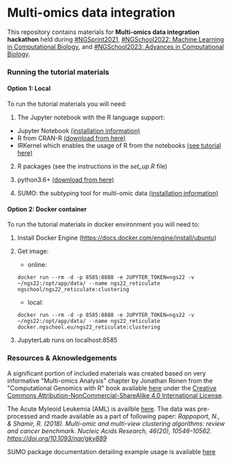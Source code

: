 # Multi-omics data integration

This repository contains materials for **Multi-omics data integration hackathon** held during [#NGSprint2021](https://ngschool.eu/ngsprint), [#NGSchool2022: Machine Learning in Computational Biology](https://ngschool.eu/ngschool2022), and [#NGSchool2023: Advances in Computational Biology](https://ngschool.eu/ngschool2022).

### Running the tutorial materials

#### Option 1: Local 

To run the tutorial materials you will need:

1. The Jupyter notebook with the R language support:

  - Jupyter Notebook [(installation information)](https://jupyter.org/install)
  - R from CRAN-R [(download from here)](https://cloud.r-project.org)
  - IRKernel which enables the usage of R from the notebooks [(see tutorial here)](https://towardsdatascience.com/how-to-run-r-scripts-in-jupyter-15527148d2a)

2. R packages (see the instructions in the *set_up.R* file)

3. python3.6+ [(download from here)](https://www.python.org/downloads)

4. SUMO: the subtyping tool for multi-omic data [(installation information)](https://github.com/ratan-lab/sumo)

#### Option 2: Docker container

To run the tutorial materials in docker environment you will need to:

1. Install Docker Engine (https://docs.docker.com/engine/install/ubuntu)

2. Get image:

    - online: 
    
    ```
    docker run --rm -d -p 8585:8888 -e JUPYTER_TOKEN=ngs22 -v ~/ngs22:/opt/app/data/ --name ngs22_reticulate ngschool/ngs22_reticulate:clustering
    ```
    
    - local:

    ```
    docker run --rm -d -p 8585:8888 -e JUPYTER_TOKEN=ngs22 -v ~/ngs22:/opt/app/data/ --name ngs22_reticulate docker.ngschool.eu/ngs22_reticulate:clustering
    ```
    
3. JupyterLab runs on localhost:8585

### Resources & Aknowledgements

A significant portion of included materials was created based on very informative "Multi-omics Analysis" chapter by Jonathan Ronen from the "Computational Genomics with R" book available [here](https://compgenomr.github.io/book/multiomics.html) under the [Creative Commons Attribution-NonCommercial-ShareAlike 4.0 International License](https://creativecommons.org/licenses/by-nc-sa/4.0/).

The Acute Myleoid Leukemia (AML) is availble [here](http://acgt.cs.tau.ac.il/multi_omic_benchmark/download.html). The data was pre-processed and made available as a part of following paper: *Rappoport, N., & Shamir, R. (2018). Multi-omic and multi-view clustering algorithms: review and cancer benchmark. Nucleic Acids Research, 46(20), 10546–10562. https://doi.org/10.1093/nar/gky889*

SUMO package documentation detailing example usage is available [here](https://python-sumo.readthedocs.io/en/latest)
